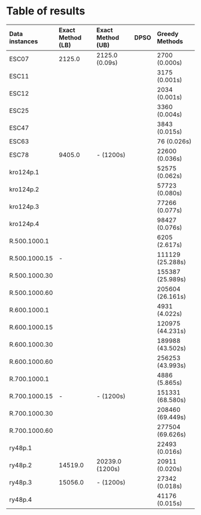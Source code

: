 # Table of results

| Data instances    | Exact Method (LB) | Exact Method (UB) | DPSO     | Greedy Methods |
| :---------------- | :-----------------| :---------------- | :------- | :------------- |
| ESC07             | 2125.0            | 2125.0 (0.09s)    |          | 2700 (0.000s)  |
| ESC11             |                   |                   |          | 3175 (0.001s)  |
| ESC12             |                   |                   |          | 2034 (0.001s)  |
| ESC25             |                   |                   |          | 3360 (0.004s)  |
| ESC47             |                   |                   |          | 3843 (0.015s)  |
| ESC63             |                   |                   |          | 76 (0.026s)    |
| ESC78             | 9405.0            | - (1200s)         |          | 22600 (0.036s) |
| kro124p.1         |                   |                   |          | 52575 (0.062s) |
| kro124p.2         |                   |                   |          | 57723 (0.080s) |
| kro124p.3         |                   |                   |          | 77266 (0.077s) |
| kro124p.4         |                   |                   |          | 98427 (0.076s) |
| R.500.1000.1      |                   |                   |          | 6205 (2.617s)  |
| R.500.1000.15     | -                 |                   |          | 111129 (25.288s) |
| R.500.1000.30     |                   |                   |          | 155387 (25.989s) |
| R.500.1000.60     |                   |                   |          | 205604 (26.161s) |
| R.600.1000.1      |                   |                   |          | 4931 (4.022s)  |
| R.600.1000.15     |                   |                   |          | 120975 (44.231s) |
| R.600.1000.30     |                   |                   |          | 189988 (43.502s) |
| R.600.1000.60     |                   |                   |          | 256253 (43.993s) |
| R.700.1000.1      |                   |                   |          | 4886 (5.865s)  |
| R.700.1000.15     | -                 | - (1200s)         |          | 151331 (68.580s) |
| R.700.1000.30     |                   |                   |          | 208460 (69.449s) |
| R.700.1000.60     |                   |                   |          | 277504 (69.626s) |
| ry48p.1           |                   |                   |          | 22493 (0.016s) |
| ry48p.2           | 14519.0           | 20239.0 (1200s)   |          | 20911 (0.020s) |
| ry48p.3           | 15056.0           | - (1200s)         |          | 27342 (0.018s) |
| ry48p.4           |                   |                   |          | 41176 (0.015s) |
